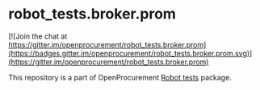 # robot_tests.broker.prom

[![Join the chat at https://gitter.im/openprocurement/robot_tests.broker.prom](https://badges.gitter.im/openprocurement/robot_tests.broker.prom.svg)](https://gitter.im/openprocurement/robot_tests.broker.prom)

This repository is a part of OpenProcurement [Robot tests] package.

[Robot tests]: https://github.com/openprocurement/robot_tests
